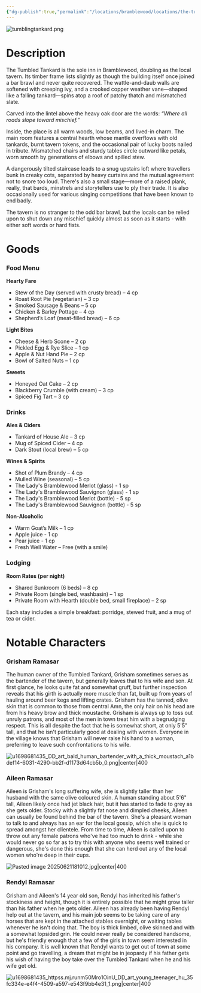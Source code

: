 ```yaml
---
{"dg-publish":true,"permalink":"/locations/bramblewood/locations/the-tumbled-tankard/"}
---
```


![tumblingtankard.png](/img/user/Images/tumblingtankard.png)

# Description

The Tumbled Tankard is the sole inn in Bramblewood, doubling as the local tavern. Its timber frame lists slightly as though the building itself once joined a bar brawl and never quite recovered. The wattle-and-daub walls are softened with creeping ivy, and a crooked copper weather vane—shaped like a falling tankard—spins atop a roof of patchy thatch and mismatched slate.

Carved into the lintel above the heavy oak door are the words: _“Where all roads slope toward mischief.”_

Inside, the place is all warm woods, low beams, and lived-in charm. The main room features a central hearth whose mantle overflows with old tankards, burnt tavern tokens, and the occasional pair of lucky boots nailed in tribute. Mismatched chairs and sturdy tables circle outward like petals, worn smooth by generations of elbows and spilled stew.

A dangerously tilted staircase leads to a snug upstairs loft where travellers bunk in creaky cots, separated by heavy curtains and the mutual agreement not to snore too loud. There's also a small stage—more of a raised plank, really, that bards, minstrels and storytellers use to ply their trade.  It is also occasionally used for various singing competitions that have been known to end badly.

The tavern is no stranger to the odd bar brawl, but the locals can be relied upon to shut down any mischief quickly almost as soon as it starts - with either soft words or hard fists.

# Goods

### Food Menu

**Hearty Fare**
- Stew of the Day (served with crusty bread) – 4 cp
- Roast Root Pie (vegetarian) – 3 cp
- Smoked Sausage & Beans – 5 cp
- Chicken & Barley Pottage – 4 cp
- Shepherd’s Loaf (meat-filled bread) – 6 cp

**Light Bites**
- Cheese & Herb Scone – 2 cp
- Pickled Egg & Rye Slice – 1 cp
- Apple & Nut Hand Pie – 2 cp
- Bowl of Salted Nuts – 1 cp

**Sweets**
- Honeyed Oat Cake – 2 cp
- Blackberry Crumble (with cream) – 3 cp
- Spiced Fig Tart – 3 cp

### Drinks

**Ales & Ciders**
- Tankard of House Ale – 3 cp
- Mug of Spiced Cider – 4 cp
- Dark Stout (local brew) – 5 cp

**Wines & Spirits**
- Shot of Plum Brandy – 4 cp
- Mulled Wine (seasonal) – 5 cp
- The Lady's Bramblewood Merlot (glass) - 1 sp
- The Lady's Bramblewood Sauvignon (glass) - 1 sp
- The Lady's Bramblewood Merlot (bottle) - 5 sp
- The Lady's Bramblewood Sauvignon (bottle) - 5 sp

**Non-Alcoholic**
- Warm Goat’s Milk – 1 cp
- Apple juice - 1 cp
- Pear juice - 1 cp
- Fresh Well Water – Free (with a smile)

### Lodging

**Room Rates (per night)**
- Shared Bunkroom (6 beds) – 8 cp
- Private Room (single bed, washbasin) – 1 sp
- Private Room with Hearth (double bed, small fireplace) – 2 sp

Each stay includes a simple breakfast: porridge, stewed fruit, and a mug of tea or cider.

# Notable Characters

### Grisham Ramasar

The human owner of the Tumbled Tankard, Grisham sometimes serves as the bartender of the tavern, but generally leaves that to his wife and son.  At first glance, he looks quite fat and somewhat gruff, but further inspection reveals that his girth is actually more muscle than fat, built up from years of hauling around beer kegs and lifting crates.   Grisham has the tanned, olive skin that is common to those from central Amn, the only hair on his head are from his heavy brow and thick moustache.  Grisham is always up to toss out unruly patrons, and most of the men in town treat him with a begrudging respect.  This is all despite the fact that he is somewhat short, at only 5'5" tall, and that he isn't particularly good at dealing with women.  Everyone in the village knows that Grisham will never raise his hand to a woman, preferring to leave such confrontations to his wife.

![u1698681435_DD_art_bald_human_bartender_with_a_thick_moustach_a1bdef14-6031-4290-bb2f-d1173d64cb5b_0.png|center|400](/img/user/Images/u1698681435_DD_art_bald_human_bartender_with_a_thick_moustach_a1bdef14-6031-4290-bb2f-d1173d64cb5b_0.png)

### Aileen Ramasar

Aileen is Grisham's long suffering wife, she is slightly taller than her husband with the same olive coloured skin.  A human standing about 5'6" tall, Aileen likely once had jet black hair, but it has started to fade to grey as she gets older.  Stocky with a slightly fat nose and dimpled cheeks, Aileen can usually be found behind the bar of the tavern.  She's a pleasant woman to talk to and always has an ear for the local gossip, which she is quick to spread amongst her clientele.  From time to time, Aileen is called upon to throw out any female patrons who've had too much to drink - while she would never go so far as to try this with anyone who seems well trained or dangerous, she's done this enough that she can herd out any of the local women who're deep in their cups.

![Pasted image 20250621181012.jpg|center|400](/img/user/Images/Pasted%20image%2020250621181012.jpg)

### Rendyl Ramasar

Grisham and Aileen's 14 year old son, Rendyl has inherited his father's stockiness and height, though it is entirely possible that he might grow taller than his father when he gets older.  Aileen has already been having Rendyl help out at the tavern, and his main job seems to be taking care of any horses that are kept in the attached stables overnight, or waiting tables whenever he isn't doing that.  The boy is thick limbed, olive skinned and with a somewhat lopsided grin.  He could never really be considered handsome, but he's friendly enough that a few of the girls in town seem interested in his company.  It is well known that Rendyl wants to get out of town at some point and go travelling, a dream that might be in jeopardy if his father gets his wish of having the boy take over the Tumbled Tankard when he and his wife get old.

![u1698681435_httpss.mj.runm50Mro1OinU_DD_art_young_teenager_hu_35fc334e-e4f4-4509-a597-e543f9bb4e31_1.png|center|400](/img/user/Images/u1698681435_httpss.mj.runm50Mro1OinU_DD_art_young_teenager_hu_35fc334e-e4f4-4509-a597-e543f9bb4e31_1.png)